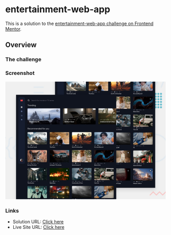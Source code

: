 # entertainment-web-app


This is a solution to the [ entertainment-web-app challenge on Frontend Mentor](https://www.frontendmentor.io/challenges/entertainment-web-app-J-UhgAW1X).


## Overview

### The challenge


### Screenshot
![entertainment-web-app  challenge](./preview.jpg)



### Links

- Solution URL: [Click here](https://www.frontendmentor.io/solutions/entertainment-web-app-vue-and-tailwindcss-R8xdzO3l1b)
- Live Site URL: [Click here](https://entertainment-web-app-iota.vercel.app/)


